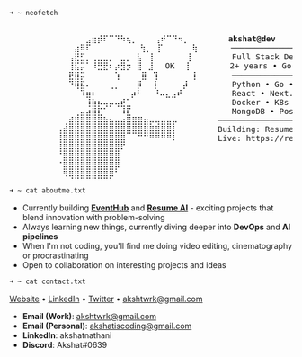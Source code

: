 ```bash
➜ ~ neofetch
```

<pre> 
          ⠀⠀⠀⠀⠀⣠⣶⡾⠏⠉⠙⠳⢦⡀⠀⠀⠀⢠⠞⠉⠙⠲⡀⠀       <b>akshat@dev</b> 
          ⠀⠀⠀⣴⠿⠏⠀⠀⠀   ⠀⠀⠀⢳⡀⠀⡏⠀⠀⠀⠀⠀⢷       ────────────────────
          ⠀⠀⢠⣟⣋⡀⢀⣀⣀⡀⠀⣀⡀ ⣧⠀⢸⠀⠀⠀⠀⠀⠀⡇        Full Stack Developer
          ⠀⠀⢸⣯⡭⠁⠸⣛⣟⠆⡴⣻⡲ ⣿⠀⣸⠀⠀OK⠀⠀⡇        2+ years • Gorakhpur 🇮🇳
          ⠀⠀⣟⣿⡭⠀⠀⠀⠀⠀⢱⠀⠀  ⣿⠀⢹⠀⠀⠀⠀⠀⠀⡇       ────────────────────
          ⠀⠀⠙⢿⣯⠄⠀⠀⠀⢀⡀⠀⠀ ⡿⠀⠀⡇⠀⠀⠀⠀⡼⠀        Python • Go • JS/TS
          ⠀⠀⠀⠀⠹⣶⠆⠀⠀⠀⠀⠀ ⡴⠃⠀⠀⠘⠤⣄⣠⠞⠀⠀        React • Next.js • Node
          ⠀⠀⠀⠀⠀⢸⣷⡦⢤⡤⢤⣞⣁⠀⠀⠀⠀⠀⠀⠀⠀⠀⠀         Docker • K8s • AWS
          ⠀⠀⠀⢀⣤⣴⣿⣏⠁⠀⠀⠸⣏⠀⠀⠀⠀⠀⠀⠀⠀⠀⠀         MongoDB • PostgreSQL
          ⠀⢀⣾⣿⣿⣿⣿⣿⣷⣦⣤⣴⣿⣿⣿⣶⡤⢤⣤⣤⡤⠀⠀      ────────────────────
          ⢠⣾⣿⣿⣿⣿⣿⣿⣿⣿⣿⣿⣿⣿⣿⣿⣿⣿⣿⣿⡇⠀⠀      Building: Resume AI
          ⢸⣿⣿⣿⣿⣿⣿⣿⣿⣿⣿⣿⠀⠀⠉⠉⠛⠛⠛⠛⠇⠀⠀      Live: https://resume.akshatnathani.me
          ⢸⣿⣿⣿⣿⣿⣿⣿⣿⣿⣿⠏⠀⠀⠀⠀⠀⠀⠀⠀⠀⠀⠀        
          ⠈⣿⣿⣿⣿⣿⣿⣿⣿⣿⣿⠀⠀⠀⠀⠀⠀⠀⠀⠀⠀⠀⠀        
          ⠈⣿⣿⣿⣿⣿⣿⣿⣿⣿⡿⠀⠀⠀⠀⠀⠀⠀⠀⠀⠀⠀⠀        
          ⠀⠻⢿⣿⣿⣿⣿⣿⣿⡿⠁⠀⠀⠀⠀⠀⠀⠀⠀⠀⠀⠀⠀        
</pre>

```bash
➜ ~ cat aboutme.txt
```
- Currently building **[EventHub]()** and **[Resume AI]()** - exciting projects that blend innovation with problem-solving
- Always learning new things, currently diving deeper into **DevOps** and **AI pipelines**
- When I'm not coding, you'll find me doing video editing, cinematography or procrastinating
- Open to collaboration on interesting projects and ideas

```bash
➜ ~ cat contact.txt
```

[Website](https://akshatnathani.me) • [LinkedIn](https://linkedin.com/in/akshatnathani) • [Twitter](https://twitter.com/thakksht) • akshtwrk@gmail.com


- **Email (Work)**: akshtwrk@gmail.com
- **Email (Personal)**: akshatiscoding@gmail.com  
- **LinkedIn**: akshatnathani
- **Discord**: Akshat#0639

